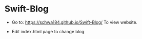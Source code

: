# Swift-Blog

- Go to: 
https://schwa184.github.io/Swift-Blog/
To view website. 

- Edit index.html page to change blog 
